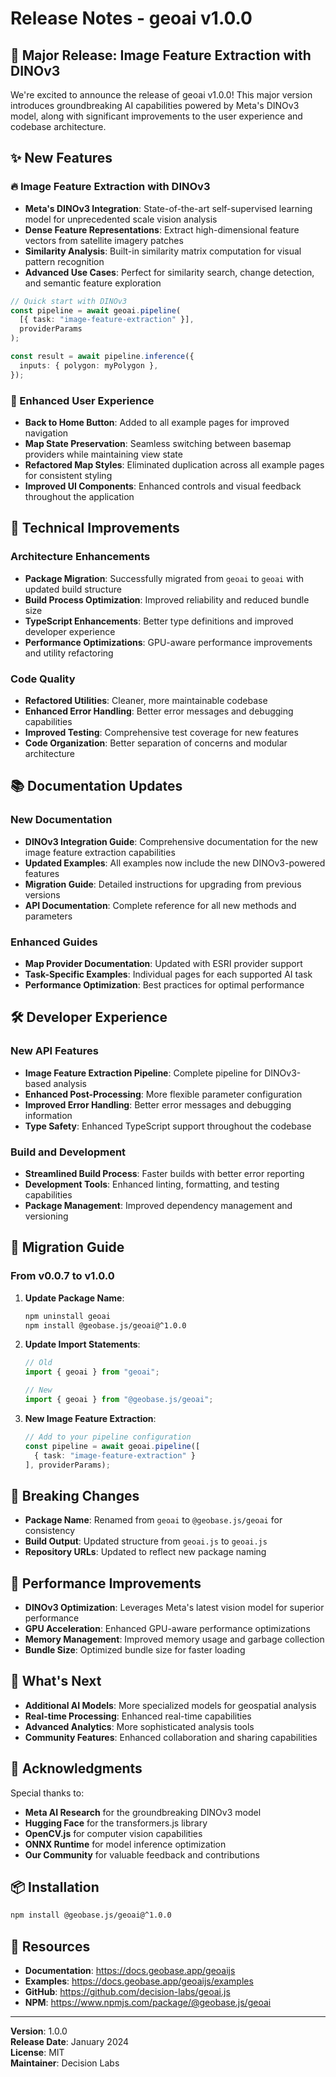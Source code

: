# Release Notes - geoai v1.0.0

## 🚀 Major Release: Image Feature Extraction with DINOv3

We're excited to announce the release of geoai v1.0.0! This major version introduces groundbreaking AI capabilities powered by Meta's DINOv3 model, along with significant improvements to the user experience and codebase architecture.

## ✨ New Features

### 🔥 Image Feature Extraction with DINOv3
- **Meta's DINOv3 Integration**: State-of-the-art self-supervised learning model for unprecedented scale vision analysis
- **Dense Feature Representations**: Extract high-dimensional feature vectors from satellite imagery patches
- **Similarity Analysis**: Built-in similarity matrix computation for visual pattern recognition
- **Advanced Use Cases**: Perfect for similarity search, change detection, and semantic feature exploration

```typescript
// Quick start with DINOv3
const pipeline = await geoai.pipeline(
  [{ task: "image-feature-extraction" }],
  providerParams
);

const result = await pipeline.inference({
  inputs: { polygon: myPolygon },
});
```

### 🎯 Enhanced User Experience
- **Back to Home Button**: Added to all example pages for improved navigation
- **Map State Preservation**: Seamless switching between basemap providers while maintaining view state
- **Refactored Map Styles**: Eliminated duplication across all example pages for consistent styling
- **Improved UI Components**: Enhanced controls and visual feedback throughout the application

## 🔧 Technical Improvements

### Architecture Enhancements
- **Package Migration**: Successfully migrated from `geoai` to `geoai` with updated build structure
- **Build Process Optimization**: Improved reliability and reduced bundle size
- **TypeScript Enhancements**: Better type definitions and improved developer experience
- **Performance Optimizations**: GPU-aware performance improvements and utility refactoring

### Code Quality
- **Refactored Utilities**: Cleaner, more maintainable codebase
- **Enhanced Error Handling**: Better error messages and debugging capabilities
- **Improved Testing**: Comprehensive test coverage for new features
- **Code Organization**: Better separation of concerns and modular architecture

## 📚 Documentation Updates

### New Documentation
- **DINOv3 Integration Guide**: Comprehensive documentation for the new image feature extraction capabilities
- **Updated Examples**: All examples now include the new DINOv3-powered features
- **Migration Guide**: Detailed instructions for upgrading from previous versions
- **API Documentation**: Complete reference for all new methods and parameters

### Enhanced Guides
- **Map Provider Documentation**: Updated with ESRI provider support
- **Task-Specific Examples**: Individual pages for each supported AI task
- **Performance Optimization**: Best practices for optimal performance

## 🛠️ Developer Experience

### New API Features
- **Image Feature Extraction Pipeline**: Complete pipeline for DINOv3-based analysis
- **Enhanced Post-Processing**: More flexible parameter configuration
- **Improved Error Handling**: Better error messages and debugging information
- **Type Safety**: Enhanced TypeScript support throughout the codebase

### Build and Development
- **Streamlined Build Process**: Faster builds with better error reporting
- **Development Tools**: Enhanced linting, formatting, and testing capabilities
- **Package Management**: Improved dependency management and versioning

## 🔄 Migration Guide

### From v0.0.7 to v1.0.0

1. **Update Package Name**:
   ```bash
   npm uninstall geoai
   npm install @geobase.js/geoai@^1.0.0
   ```

2. **Update Import Statements**:
   ```typescript
   // Old
   import { geoai } from "geoai";
   
   // New
   import { geoai } from "@geobase.js/geoai";
   ```

3. **New Image Feature Extraction**:
   ```typescript
   // Add to your pipeline configuration
   const pipeline = await geoai.pipeline([
     { task: "image-feature-extraction" }
   ], providerParams);
   ```

## 🎉 Breaking Changes

- **Package Name**: Renamed from `geoai` to `@geobase.js/geoai` for consistency
- **Build Output**: Updated structure from `geoai.js` to `geoai.js`
- **Repository URLs**: Updated to reflect new package naming

## 🚀 Performance Improvements

- **DINOv3 Optimization**: Leverages Meta's latest vision model for superior performance
- **GPU Acceleration**: Enhanced GPU-aware performance optimizations
- **Memory Management**: Improved memory usage and garbage collection
- **Bundle Size**: Optimized bundle size for faster loading

## 🔮 What's Next

- **Additional AI Models**: More specialized models for geospatial analysis
- **Real-time Processing**: Enhanced real-time capabilities
- **Advanced Analytics**: More sophisticated analysis tools
- **Community Features**: Enhanced collaboration and sharing capabilities

## 🙏 Acknowledgments

Special thanks to:
- **Meta AI Research** for the groundbreaking DINOv3 model
- **Hugging Face** for the transformers.js library
- **OpenCV.js** for computer vision capabilities
- **ONNX Runtime** for model inference optimization
- **Our Community** for valuable feedback and contributions

## 📦 Installation

```bash
npm install @geobase.js/geoai@^1.0.0
```

## 🔗 Resources

- **Documentation**: https://docs.geobase.app/geoaijs
- **Examples**: https://docs.geobase.app/geoaijs/examples
- **GitHub**: https://github.com/decision-labs/geoai.js
- **NPM**: https://www.npmjs.com/package/@geobase.js/geoai

---

**Version**: 1.0.0  
**Release Date**: January 2024  
**License**: MIT  
**Maintainer**: Decision Labs
